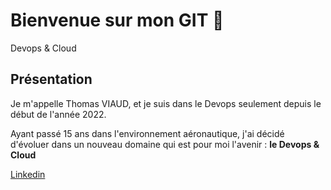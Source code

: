 # Bienvenue sur mon GIT 👋

Devops & Cloud 

## Présentation

Je m'appelle Thomas VIAUD, et je suis dans le Devops seulement depuis le début de l'année 2022.

Ayant passé 15 ans dans l'environnement aéronautique, j'ai décidé d'évoluer dans un nouveau domaine qui est pour moi l'avenir : **le Devops & Cloud**


[Linkedin]( https://www.linkedin.com/in/thomas-viaud/)


